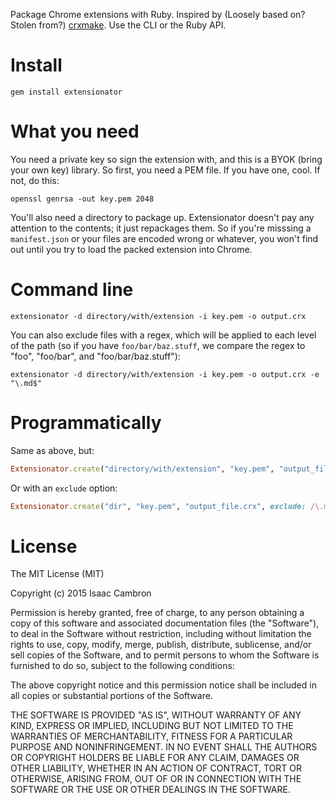 Package Chrome extensions with Ruby. Inspired by (Loosely based on? Stolen from?) [crxmake](https://github.com/Constellation/crxmake). Use the CLI or the Ruby API.

# Install

```
gem install extensionator
```

# What you need

You need a private key so sign the extension with, and this is a BYOK (bring your own key) library. So first, you need a PEM file. If you have one, cool. If not, do this:

```
openssl genrsa -out key.pem 2048
```

You'll also need a directory to package up. Extensionator doesn't pay any attention to the contents; it just repackages them. So if you're misssing a `manifest.json` or your files are encoded wrong or whatever, you won't find out until you try to load the packed extension into Chrome.

# Command line

```
extensionator -d directory/with/extension -i key.pem -o output.crx
```

You can also exclude files with a regex, which will be applied to each level of the path (so if you have `foo/bar/baz.stuff`, we compare the regex to "foo", "foo/bar", and "foo/bar/baz.stuff"):

```
extensionator -d directory/with/extension -i key.pem -o output.crx -e "\.md$"
```

# Programmatically

Same as above, but:

```rb
Extensionator.create("directory/with/extension", "key.pem", "output_file.crx")
```

Or with an `exclude` option:

```rb
Extensionator.create("dir", "key.pem", "output_file.crx", exclude: /\.md$/)
```

# License

The MIT License (MIT)

Copyright (c) 2015 Isaac Cambron

Permission is hereby granted, free of charge, to any person obtaining a copy
of this software and associated documentation files (the "Software"), to deal
in the Software without restriction, including without limitation the rights
to use, copy, modify, merge, publish, distribute, sublicense, and/or sell
copies of the Software, and to permit persons to whom the Software is
furnished to do so, subject to the following conditions:

The above copyright notice and this permission notice shall be included in
all copies or substantial portions of the Software.

THE SOFTWARE IS PROVIDED "AS IS", WITHOUT WARRANTY OF ANY KIND, EXPRESS OR
IMPLIED, INCLUDING BUT NOT LIMITED TO THE WARRANTIES OF MERCHANTABILITY,
FITNESS FOR A PARTICULAR PURPOSE AND NONINFRINGEMENT. IN NO EVENT SHALL THE
AUTHORS OR COPYRIGHT HOLDERS BE LIABLE FOR ANY CLAIM, DAMAGES OR OTHER
LIABILITY, WHETHER IN AN ACTION OF CONTRACT, TORT OR OTHERWISE, ARISING FROM,
OUT OF OR IN CONNECTION WITH THE SOFTWARE OR THE USE OR OTHER DEALINGS IN
THE SOFTWARE.
